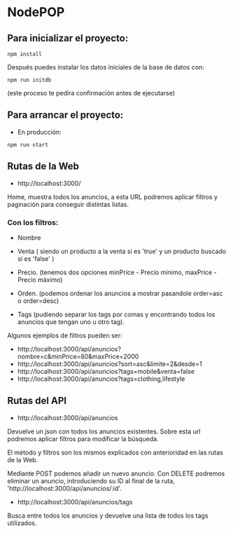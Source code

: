 # NodePOP

## Para inicializar el proyecto:

```shell
npm install
```

Después puedes instalar los datos iniciales de la base de datos con:

```shell
npm run initdb
```

(este proceso te pedira confirmación antes de ejecutarse)

## Para arrancar el proyecto:

* En producción:

```shell
npm run start
```

## Rutas de la Web

* http://localhost:3000/

Home, muestra todos los anuncios, a esta URL podremos aplicar filtros y paginación para conseguir distintas listas.

### Con los filtros: 

* Nombre

* Venta ( siendo un producto a la venta si es 'true' y un producto buscado si es 'false' )

* Precio. (tenemos dos opciones minPrice - Precio minimo, maxPrice - Precio máximo)

* Orden. (podemos ordenar los anuncios a mostrar pasandole order=asc o order=desc)

* Tags (pudiendo separar los tags por comas y encontrando todos los anuncios que tengan uno u otro tag).

Algunos ejemplos de filtros pueden ser:
* http://localhost:3000/api/anuncios?nombre=c&minPrice=80&maxPrice=2000
* http://localhost:3000/api/anuncios?sort=asc&limite=2&desde=1
* http://localhost:3000/api/anuncios?tags=mobile&venta=false
* http://localhost:3000/api/anuncios?tags=clothing,lifestyle

## Rutas del API

* http://localhost:3000/api/anuncios

Devuelve un json con todos los anuncios existentes. Sobre esta url podremos aplicar filtros para modificar la búsqueda.

El método y filtros son los mismos explicados con anterioridad en las rutas de la Web.

Mediante POST podemos añadir un nuevo anuncio. 
Con DELETE podremos eliminar un anuncio, introduciendo su ID al final de la ruta, 'http://localhost:3000/api/anuncios/:id'.

* http://localhost:3000/api/anuncios/tags

Busca entre todos los anuncios y devuelve una lista de todos los tags utilizados.



